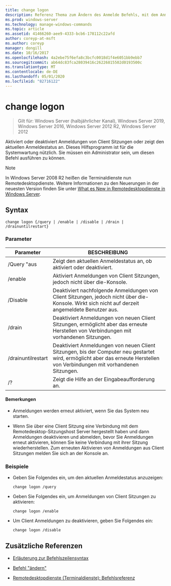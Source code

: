 ```yaml
---
title: change logon
description: Referenz Thema zum Ändern des Anmelde Befehls, mit dem Anmeldungen von Client Sitzungen aktiviert oder deaktiviert werden oder der aktuelle Anmeldestatus angezeigt wird.
ms.prod: windows-server
ms.technology: manage-windows-commands
ms.topic: article
ms.assetid: 41466260-aee9-4333-bcb6-178112c22afd
author: coreyp-at-msft
ms.author: coreyp
manager: dongill
ms.date: 10/16/2017
ms.openlocfilehash: 4a2ebe75f6efa8c3bcfc0018d1f4e6051bb9ebb7
ms.sourcegitcommit: ab64dc83fca28039416c26226815502d0193500c
ms.translationtype: MT
ms.contentlocale: de-DE
ms.lasthandoff: 05/01/2020
ms.locfileid: "82716122"
---
```

# <a name="change-logon"></a>change logon

> Gilt für: Windows Server (halbjährlicher Kanal), Windows Server 2019, Windows Server 2016, Windows Server 2012 R2, Windows Server 2012

Aktiviert oder deaktiviert Anmeldungen von Client Sitzungen oder zeigt den aktuellen Anmeldestatus an. Dieses Hilfsprogramm ist für die Systemwartung nützlich. Sie müssen ein Administrator sein, um diesen Befehl ausführen zu können.

> [!NOTE]
> In Windows Server 2008 R2 heißen die Terminaldienste nun Remotedesktopdienste. Weitere Informationen zu den Neuerungen in der neuesten Version finden Sie unter [What es New in Remotedesktopdienste in Windows Server](https://docs.microsoft.com/previous-versions/windows/it-pro/windows-server-2012-R2-and-2012/dn283323(v=ws.11)).

## <a name="syntax"></a>Syntax

```
change logon {/query | /enable | /disable | /drain | /drainuntilrestart}
```

### <a name="parameters"></a>Parameter

| Parameter | BESCHREIBUNG |
| --------- | ----------- |
| /Query "aus | Zeigt den aktuellen Anmeldestatus an, ob aktiviert oder deaktiviert. |
| /enable | Aktiviert Anmeldungen von Client Sitzungen, jedoch nicht über die-Konsole. |
| /Disable | Deaktiviert nachfolgende Anmeldungen von Client Sitzungen, jedoch nicht über die-Konsole. Wirkt sich nicht auf derzeit angemeldete Benutzer aus. |
| /drain | Deaktiviert Anmeldungen von neuen Client Sitzungen, ermöglicht aber das erneute Herstellen von Verbindungen mit vorhandenen Sitzungen. |
| /drainuntilrestart | Deaktiviert Anmeldungen von neuen Client Sitzungen, bis der Computer neu gestartet wird, ermöglicht aber das erneute Herstellen von Verbindungen mit vorhandenen Sitzungen. |
| /? | Zeigt die Hilfe an der Eingabeaufforderung an. |

#### <a name="remarks"></a>Bemerkungen

- Anmeldungen werden erneut aktiviert, wenn Sie das System neu starten.

- Wenn Sie über eine Client Sitzung eine Verbindung mit dem Remotedesktop-Sitzungshost Server hergestellt haben und dann Anmeldungen deaktivieren und abmelden, bevor Sie Anmeldungen erneut aktivieren, können Sie keine Verbindung mit ihrer Sitzung wiederherstellen. Zum erneuten Aktivieren von Anmeldungen aus Client Sitzungen melden Sie sich an der Konsole an.

### <a name="examples"></a>Beispiele

- Geben Sie Folgendes ein, um den aktuellen Anmeldestatus anzuzeigen:
  
  ```
  change logon /query
  ```

- Geben Sie Folgendes ein, um Anmeldungen von Client Sitzungen zu aktivieren:

  ```
  change logon /enable
  ```

- Um Client Anmeldungen zu deaktivieren, geben Sie Folgendes ein:

  ```
  change logon /disable
  ```
  
## <a name="additional-references"></a>Zusätzliche Referenzen

- [Erläuterung zur Befehlszeilensyntax](command-line-syntax-key.md)

- [Befehl "ändern"](change.md)

- [Remotedesktopdienste (Terminaldienste): Befehlsreferenz](remote-desktop-services-terminal-services-command-reference.md)
